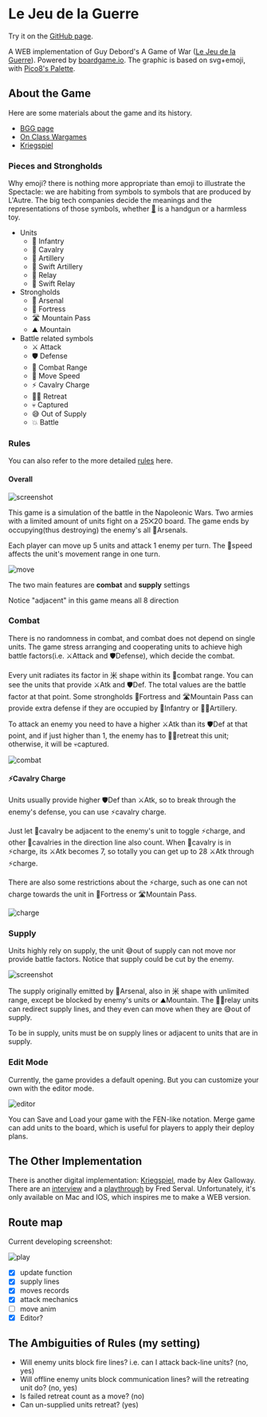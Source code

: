 # Le Jeu de la Guerre

Try it on the [GitHub page](https://iamcxds.github.io/kriegspiel).

A WEB implementation of Guy Debord's A Game of War ([Le Jeu de la Guerre](https://www.wikiwand.com/fr/Le_Jeu_de_la_guerre_(livre))). Powered by [boardgame.io](https://boardgame.io/). The graphic is based on svg+emoji, with [Pico8's Palette](https://pico-8.fandom.com/wiki/Palette).

## About the Game

Here are some materials about the game and its history.

- [BGG page](https://boardgamegeek.com/boardgame/27323/le-jeu-de-la-guerre)
- [On Class Wargames](https://www.classwargames.net/?p=1636)
- [Kriegspiel](http://r-s-g.org/kriegspiel/about.php)

### Pieces and Strongholds

Why emoji? there is nothing more appropriate than emoji to illustrate the Spectacle: we are habiting from symbols to symbols that are produced by L'Autre. The big tech companies decide the meanings and the representations of those symbols, whether [🔫](https://emojipedia.org/pistol/) is a handgun or a harmless toy.

- Units
  - 💂 Infantry
  - 🏇 Cavalry
  - 🎉 Artillery
  - 🚀 Swift Artillery
  - 🚩 Relay
  - 🚚 Swift Relay
- Strongholds
  - 🎪 Arsenal
  - 🏰 Fortress
  - 🛣️ Mountain Pass
  - ⛰️ Mountain
- Battle related symbols
  - ⚔️ Attack
  - 🛡️ Defense
  - 🎯 Combat Range
  - 🐴 Move Speed
  - ⚡ Cavalry Charge
  - 🏃‍♂️ Retreat
  - 💀 Captured
  - 😅 Out of Supply
  - 💥 Battle

### Rules

You can also refer to the more detailed [rules](http://r-s-g.org/kriegspiel/rules.php) here.

#### Overall

![screenshot](resource/opening.png)

This game is a simulation of the battle in the Napoleonic Wars. Two armies with a limited amount of units fight on a 25⨉20 board. The game ends by occupying(thus destroying) the enemy's all 🎪Arsenals.

Each player can move up 5 units and attack 1 enemy per turn. The 🐴speed affects the unit's movement range in one turn.

![move](resource/move.png)

The two main features are **combat** and **supply** settings

Notice "adjacent" in this game means all 8 direction

### Combat

There is no randomness in combat, and combat does not depend on single units. The game stress arranging and cooperating units to achieve high battle factors(i.e. ⚔️Attack and 🛡️Defense), which decide the combat.

Every unit radiates its factor in 米 shape within its 🎯combat range. You can see the units that provide ⚔️Atk and 🛡️Def. The total values are the battle factor at that point. Some strongholds 🏰Fortress and 🛣️Mountain Pass can provide extra defense if they are occupied by 💂Infantry or 🎉🚀Artillery.

To attack an enemy you need to have a higher ⚔️Atk than its 🛡️Def at that point, and if just higher than 1, the enemy has to 🏃‍♂️retreat this unit; otherwise, it will be 💀captured.

![combat](resource/combat.png)

#### ⚡Cavalry Charge

Units usually provide higher 🛡️Def than ⚔️Atk, so to break through the enemy's defense, you can use ⚡cavalry charge.

Just let 🏇cavalry be adjacent to the enemy's unit to toggle ⚡charge, and other 🏇cavalries in the direction line also count. When 🏇cavalry is in ⚡charge, its ⚔️Atk becomes 7, so totally you can get up to 28 ⚔️Atk through ⚡charge.

There are also some restrictions about the ⚡charge, such as one can not charge towards the unit in 🏰Fortress or 🛣️Mountain Pass.

![charge](resource/charge.png)

### Supply

Units highly rely on supply, the unit 😅out of supply can not move nor provide battle factors. Notice that supply could be cut by the enemy.

![screenshot](resource/supply.png)

The supply originally emitted by 🎪Arsenal, also in 米 shape with unlimited range, except be blocked by enemy's units or ⛰️Mountain. The 🚩🚚relay units can redirect supply lines, and they even can move when they are 😅out of supply.

To be in supply, units must be on supply lines or adjacent to units that are in supply.

### Edit Mode

Currently, the game provides a default opening. But you can customize your own with the editor mode.

![editor](resource/editor.png)

You can Save and Load your game with the FEN-like notation. Merge game can add units to the board, which is useful for players to apply their deploy plans.

## The Other Implementation

There is another digital implementation: [Kriegspiel](http://r-s-g.org/kriegspiel/index.php), made by Alex Galloway. There are an [interview](https://www.youtube.com/watch?v=CGjt8po_y4I) and a [playthrough](https://www.youtube.com/watch?v=4l2M6vpWLAw) by Fred Serval. Unfortunately, it's only available on Mac and IOS, which inspires me to make a WEB version.

## Route map

Current developing screenshot:

![play](resource/play1.png)

- [x] update function
- [x] supply lines
- [x] moves records
- [x] attack mechanics
- [ ] move anim
- [x] Editor?

## The Ambiguities of Rules (my setting)

- Will enemy units block fire lines? i.e. can I attack back-line units? (no, yes)
- Will offline enemy units block communication lines? will the retreating unit do? (no, yes)
- Is failed retreat count as a move? (no)
- Can un-supplied units retreat? (yes)
  